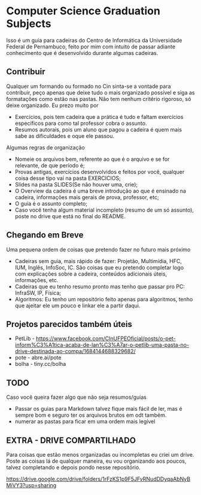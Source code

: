 # Computer Science Graduation Subjects
Isso é um guia para cadeiras do Centro de Informática da Universidade Federal de Pernambuco, feito por mim com intuito de passar adiante conhecimento que é desenvolvido durante algumas cadeiras.

## Contribuir
Qualquer um formando ou formado no Cin sinta-se a vontade para contribuir, peço apenas que deixe tudo o mais organizado possível e siga as formatações como estão nas pastas. Não tem nenhum critério rigoroso, só deixe organizado. Eu prezo muito por
* Exercícios, pois tem cadeira que a prática é tudo e faltam exercícios específicos para como tal professor cobra o assunto.
* Resumos autorais, pois um aluno que pagou a cadeira é quem mais sabe as dificuldades e oque ele passou.

Algumas regras de organização
* Nomeie os arquivos bem, referente ao que é o arquivo e se for relevante, de que período é;
* Provas antigas, exercícios desenvolvidos e feitos por você, qualquer coisa desse tipo vai na pasta EXERCICIOS;
* Slides na pasta SLIDES(Se não houver uma, crie);
* O Overview da cadeira é uma breve introdução ao que é ensinado na cadeira, informações mais gerais de prova, professor, etc;
* O guia é o assunto completo;
* Caso você tenha algum material incompleto (resumo de um só assunto), poste no drive que está no final do README.


## Chegando em Breve
Uma pequena ordem de coisas que pretendo fazer no futuro mais próximo
* Cadeiras sem guia, mais rápido de fazer: Projetão, Multimídia, HFC, IUM, Inglês, InfoSoc, IC. São coisas que eu pretendo completar logo com explicações sobre a cadeira, conteúdos adicionais úteis, informações, etc.
* Cadeiras que eu tenho resumo pronto mas tenho que passar pro PC: InfraSW, IP, Física;
* Algoritmos: Eu tenho um repositório feito apenas para algoritmos, tenho que ajeitar ele um pouco e linkar ele a partir daqui.

## Projetos parecidos também úteis
* PetLib - https://www.facebook.com/CInUFPEOficial/posts/o-pet-inform%C3%A1tica-acaba-de-lan%C3%A7ar-o-petlib-uma-pasta-no-drive-destinada-ao-compa/1684144688329682/
* pote - abre.ai/pote
* bolha - tiny.cc/bolha

## TODO
Caso você queira fazer algo que não seja resumos/guias
* Passar os guias para Markdown talvez fique mais fácil de ler, mas é sempre bom e seguro ter os arquivos brutos em odt também.
* numerar as pastas para ficar em uma ordem mais legível

## EXTRA - DRIVE COMPARTILHADO
Para coisas que estão menos organizadas ou incompletas eu criei um drive. Poste as coisas lá de qualquer maneira, eu vou organizando aos poucos, talvez completando e depois pondo nesse repositório.

https://drive.google.com/drive/folders/1rFzKS1p9F5JFvRNudDDyqaAbNyBMiVY3?usp=sharing
